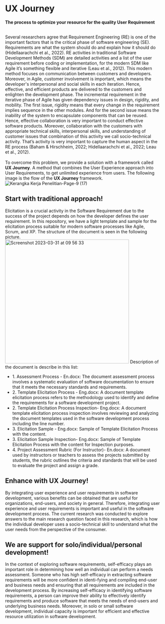 # UX Journey<br>
<b>The process to optimize your resource for the quality User Requirement</b><br><br>

Several researchers agree that Requirement Engineering (RE) is one of the important factors that is the critical phase of software engineering (SE). Requirements are what the system should do and explain how it should do (Hidellaarachchi et al., 2022). RE activities in traditional Software Development Methods (SDM) are detailed activities and a list of the user requirement before coding or implementation, for the modern SDM like Agile it’s something flexible and iterative (Leau et al., 2012). This modern method focuses on communication between customers and developers. Moreover, in Agile, customer involvement is important, which means the developer's interpersonal and social skills in each iteration. Hence, effective, and efficient products are delivered to the customers and enlighten the development phase. The incremental requirement in the iterative phase of Agile has given dependency issues in design, rigidity, and mobility. The first issue, rigidity means that every change in the requirement implies sequence in the other modules. And for the second issue means the inability of the system to encapsulate components that can be reused. Hence, effective collaboration is very important to conduct effective software products. Moreover, collaboration with the customers with appropriate technical skills, interpersonal skills, and understanding of customer issues that combination of this activity we call socio-technical activity. That’s activity is very important to capture the human aspect in the RE process (Baham & Hirschheim, 2022; Hidellaarachchi et al., 2022; Leau et al., 2012). <br><br>
To overcome this problem, we provide a solution with a framework called <b>UX Journey</b>. A method that combines the User Experience approach into User Requirements, to get unlimited experience from users. The following image is the flow of the <b>UX Journey</b> framework.<br> 
![Kerangka Kerja Penelitian-Page-9 (17)](https://user-images.githubusercontent.com/993712/229009784-0f9bf017-2f55-4717-b61b-d2106fbfc56c.svg)

<h2>Start with traditional approach!</h2>
Elicitation is a crucial activity in the Software Requirement due to the success of the project depends on how the developer defines the user requirement. In this repository, we have a light template and sample for the elicitation process suitable for modern software processes like Agile, Scrum, and XP. The structure of the document is seen in the following picture.<br>
<img width="403" alt="Screenshot 2023-03-31 at 09 56 33" src="https://user-images.githubusercontent.com/993712/229012113-6877e98c-3dc1-47a1-afac-856ad4c1098f.png">
Description of the document is describe in this list:<br>
<ul>
<li>1. Assessment Process - En.docx: The document assessment process involves a systematic evaluation of software documentation to ensure that it meets the necessary standards and requirements.</li>
<li>2. Template Elicitation Process - Eng.docx: A document template elicitation process refers to the methodology used to identify and define the requirements for a software development project.</li>
<li>2. Template Elicitation Process Inspection- Eng.docx: A document template elicitation process inspection involves reviewing and analyzing the document templates used in the software development process including the line number.</li>
<li>3. Elicitation Sample - Eng.docx: Sample of Template Elicitation Process with the content.</li>
<li>3. Elicitation Sample Inspection- Eng.docx: Sample of Template Elicitation Process with the content for Inspection purposes.</li>
<li>4. Project Assessment Rubric (For Instructor)- En.docx: A document used by instructors or teachers to assess the projects submitted by students, the rubric outlines the criteria and standards that will be used to evaluate the project and assign a grade.</li>
</ul>  
<h2>Enhance with UX Journey!</h2>
By integrating user experience and user requirements in software development, various benefits can be obtained that are useful for organizations, end-users, and society in general. Therefore, integrating user experience and user requirements is important and useful in the software development process. The current research was conducted to explore answers to the main research question faced in this research, which is how the individual developer uses a socio-technical skill to understand what the user needs from the perspective of the consumer.
<h2>We are support for solo/individual/personal development!</h2>
In the context of exploring software requirements, self-efficacy plays an important role in determining how well an individual can perform a needs assessment. Someone who has high self-efficacy in extracting software requirements will be more confident in identi-fying and compiling end-user and business needs and ensuring that all requirements are included in the development process. By increasing self-efficacy in identifying software requirements, a person can improve their ability to effectively identify requirements and produce software that meets the needs of end-users and underlying business needs. Moreover, in solo or small software development, individual capacity is important for efficient and effective resource utilization in software development.
